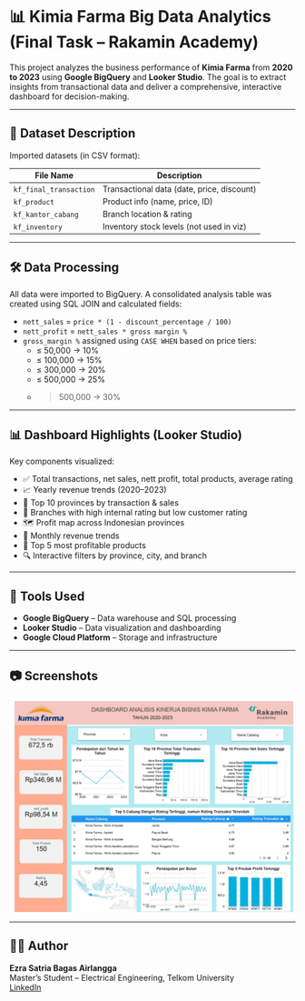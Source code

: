 # 📊 Kimia Farma Big Data Analytics (Final Task – Rakamin Academy)

This project analyzes the business performance of **Kimia Farma** from **2020 to 2023** using **Google BigQuery** and **Looker Studio**. The goal is to extract insights from transactional data and deliver a comprehensive, interactive dashboard for decision-making.

---

## 📁 Dataset Description

Imported datasets (in CSV format):

| File Name              | Description                                 |
|------------------------|---------------------------------------------|
| `kf_final_transaction` | Transactional data (date, price, discount)  |
| `kf_product`           | Product info (name, price, ID)              |
| `kf_kantor_cabang`     | Branch location & rating                    |
| `kf_inventory`         | Inventory stock levels (not used in viz)    |

---

## 🛠️ Data Processing

All data were imported to BigQuery. A consolidated analysis table was created using SQL JOIN and calculated fields:

- `nett_sales` = `price * (1 - discount_percentage / 100)`
- `nett_profit` = `nett_sales * gross margin %`
- `gross_margin %` assigned using `CASE WHEN` based on price tiers:
  - ≤ 50,000 → 10%
  - ≤ 100,000 → 15%
  - ≤ 300,000 → 20%
  - ≤ 500,000 → 25%
  - > 500,000 → 30%

---

## 📊 Dashboard Highlights (Looker Studio)

Key components visualized:

- ✅ Total transactions, net sales, nett profit, total products, average rating
- 📈 Yearly revenue trends (2020–2023)
- 📍 Top 10 provinces by transaction & sales
- 🏢 Branches with high internal rating but low customer rating
- 🗺️ Profit map across Indonesian provinces
- 📆 Monthly revenue trends
- 💸 Top 5 most profitable products
- 🔍 Interactive filters by province, city, and branch

---

## 🧾 Tools Used

- **Google BigQuery** – Data warehouse and SQL processing
- **Looker Studio** – Data visualization and dashboarding
- **Google Cloud Platform** – Storage and infrastructure

---

## 📷 Screenshots

![Dashboard Preview](Dashboard.jpg)

---

## 👨‍💻 Author

**Ezra Satria Bagas Airlangga**  
Master’s Student – Electrical Engineering, Telkom University  
[LinkedIn](https://linkedin.com/in/ezrasatriabagas/)  
